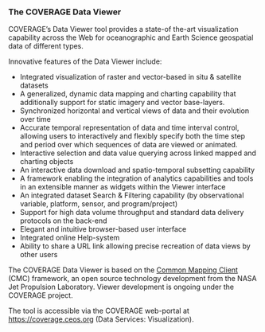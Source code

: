 ### The COVERAGE Data Viewer

COVERAGE’s Data Viewer tool provides a state-of the-art visualization capability across the Web for oceanographic and Earth Science geospatial data of different types.

Innovative features of the Data Viewer include:

-   Integrated visualization of raster and vector-based in situ & satellite datasets
-   A generalized, dynamic data mapping and charting capability that additionally support for static imagery and vector base-layers.
-   Synchronized horizontal and vertical views of data and their evolution over time
-   Accurate temporal representation of data and time interval control, allowing users to interactively and flexibly specify both the time step and period over which sequences of data are viewed or animated.
-   Interactive selection and data value querying across linked mapped and charting objects
-   An interactive data download and spatio-temporal subsetting capability
-   A framework enabling the integration of analytics capabilities and tools in an extensible manner as widgets within the Viewer interface
-   An integrated dataset Search & Filtering capability (by observational variable, platform, sensor, and program/project)
-   Support for high data volume throughput and standard data delivery protocols on the back-end
-   Elegant and intuitive browser-based user interface
-   Integrated online Help-system
-   Ability to share a URL link allowing precise recreation of data views by other users

The COVERAGE Data Viewer is based on the [Common Mapping Client](https://coverage.ceos.org/cmc/) (CMC) framework, an open source technology development from the NASA Jet Propulsion Laboratory. Viewer development is ongoing under the COVERAGE project.

The tool is accessible via the COVERAGE web-portal at https://coverage.ceos.org (Data Services: Visualization).
